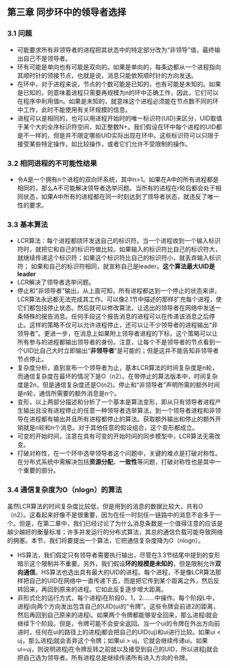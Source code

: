 ## 第三章 同步环中的领导者选择

### 3.1 问题

* 可能要求所有非领导者的进程把其状态中的特定部分改为“非领导”值，最终输出自己不是领导者。
* 环有可能是单向也有可能是双向的。如果是单向的，每条边都从一个进程指向其顺时针的领接节点，也就是说，消息只能依照顺时针的方向发送。
* 在环中，对于进程来说，节点的个数可能是已知的，也有可能是未知的。如果是已知的，则意味着进程只需要再规模为n的环中正确工作，因此，它们可以在程序中利用值n。如果是未知的，就意味这个进程必须能在节点数不同的环中工作，此时不能使用有关环规模的信息。
* 进程可以是相同的，也可以用进程开始时的唯一标识符\(UID\)来区分，UID取值于某个大的全序标识符空间，如正整数N+。我们假设在环中每个进程的UID都是不一样的，但是并不限定哪些UID实际出现在环中。这些标识符可以只限于接受某些特定操作，如比较操作，或者它们允许不受限制的操作。

### 3.2 相同进程的不可能性结果

* 令A是一个拥有n个进程的双向环系统，其中n&gt;1。如果在A中的所有进程都是相同的，那么A不可能解决领导者选举问题。当所有的进程在r轮后都会处于相同状态，如果A中所有的进程都在同一时刻达到了领导者状态，就违反了唯一性的要求。

### 3.3 基本算法

* LCR算法：每个进程都绕环发送自己的标识符。当一个进程收到一个输入标识符时，就把它和自己的标识符做比较。如果输入的标识符比自己的标识符大，就继续传递这个标识符；如果这个标识符比自己的标识符小，就丢弃输入标识符； 如果和自己的标识符相同，就宣称自己是leader。**这个算法最大UID是leader**
* LCR解决了领导者选举问题。
* 停止和“非领导者”输出，从上面可知，所有进程都达到一个停止的状态来讲，LCR算法永远都无法完成其工作。可以像2.1节中描述的那样扩充每个进程，使它们都包括停止状态。然后就可以修改算法，让选出的领导者在网络中发送一条特殊的报告消息。任何手段这个报告消息的进程可以在传递该消息之后停止。这样的策略不仅可以允许进程停止，还可以让不少领导者的进程输出“非领导者”。更进一步，在消息上如果附上领导者进程的下标，这个策略可以让所有参与的进程都输出领导者的身份。注意，让每个不是领导者的节点看到一个UID比自己大时立即输出“**非领导者**”是可能的；但是这并不能告知非领导者节点停止。
* 复杂度分析，直到宣布一个领导者为止，基本LCR算法的时间复杂度是n轮，而通信复杂度在最坏的情况下是O（n2）。在带停止的算法版本中，时间复杂度是2n，但是通信复杂度还是O\(n2\)。停止和“非领导者”声明所需的额外时间是n轮，通信所需要的额外消息是n个。
* 变形，以上两部分描述和分析了一个基本是算法变形，即从只有领导者进程产生输出且没有进程停止的任意一种领导者选举算法，到一个领导者进程和非领导在进程都有输出并且所有进程都停止的算法。获取额外输出和停止的额外开销就是n轮和n个消息。对于其他任意的假设组合，这个变形都成立。
* 可变的开始时间，注意在具有可变的开始时间的同步模型中，LCR算法无需改变。
* 打破对称性，在一个环中选举领导者这个问题中，关键的难点是打破对称性。在分布式系统中需解决包括**资源分配**，**一致性**等问题，打破对称性也是其中一个重要的部分。

### 3.4 通信复杂度为O（nlogn）的算法

虽然LCR算法的时间复杂度比较低，但是用到的消息的数据比较大，共有O（n2）。这看起来好像不是很重要，因为在任一时刻任一链路中的消息不会多于一个。但是，在第二章中，我们已经讨论了为什么消息条数是一个值得注意的应该是越少越好的衡量标准；许多并发运行的分布式算法，其总的通信负载可能导致网络的拥塞。本节，我们将要提出一个算法，它把通信复杂度降为O（nlogn）。

* HS算法，我们假定只有领导者需要执行输出，尽管在3.3节结尾中提到的变形暗示这个限制并不重要。另外，我们假设**环的规模是未知的**，但是限制允许**双向通信**。HS算法也选出具有最大的UID的进程。每个进程，不是像LCR算法那样把自己的UID在网络中一直传递下去，而是把它传到某个距离之外，然后反转回来，再回到原来的进程。它如此反复逐步增大距离。
* 非形式化的运行方式，每个进程i在阶段0，1，2.......中操作。每个阶段L中，进程i向两个方向发出包含自己的UID\(ui的“令牌”。这些令牌会前进2的距离，然后再回到自己原来的进程i。如果两个令牌都能够安全回来，那么进程i就会继续下个阶段。但是，令牌可能不会安全返回。当一个ui的令牌在外出方向前进时，任何在ui的路径上的进程j都会把自己的UID\(uj\)和ui进行比较。如果ui &lt; uj，那么进程j就会丢弃这个令牌；如果ui &gt; uj，它就会继续传递ui。如果ui=uj，则说明进程j在令牌反转之前就以及接受到自己的UID，所以进程j就会把自己选为领导者。所有进程总是继续传递所有进入方向的令牌。



